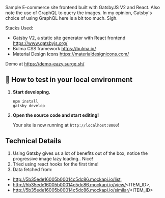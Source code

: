 Sample E-commerce site frontend built with GatsbyJS V2 and React.
Also note the use of GraphQL to query the images. 
In my opinion, Gatsby's choice of using GraphQL here is a bit too much. Sigh.

Stacks Used:
- Gatsby V2, a static site generator with React frontend https://www.gatsbyjs.org/
- Bulma CSS framework https://bulma.io/
- Material Design Icons https://materialdesignicons.com/

Demo at https://demo-eazy.surge.sh/

## 🚀 How to test in your local environment

1.  **Start developing.**

    ```shell
    npm install
    gatsby develop
    ```

2.  **Open the source code and start editing!**

    Your site is now running at `http://localhost:8000`!

## Technical Details
1. Using Gatsby gives us a lot of benefits out of the box, notice the progressive image lazy loading.. Nice!
2. Tried using react hooks for the first time!
3. Data fetched from: 
- http://5b35ede16005b00014c5dc86.mockapi.io/list,
- http://5b35ede16005b00014c5dc86.mockapi.io/view/<ITEM_ID>,
- http://5b35ede16005b00014c5dc86.mockapi.io/similar/<ITEM_ID>
